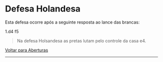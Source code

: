 # Defesa Holandesa

Esta defesa ocorre após a seguinte resposta ao lance das brancas:

1.d4 f5



> Na defesa Holsandesa as pretas lutam pelo controle da casa e4.



[Voltar para Aberturas](/README.md)

------


